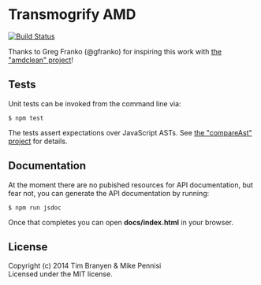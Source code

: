 # Transmogrify AMD

[![Build Status](https://travis-ci.org/jugglinmike/transmogrify-amd.png)](https://travis-ci.org/jugglinmike/transmogrify-amd)

Thanks to Greg Franko (@gfranko) for inspiring this work with [the "amdclean"
project](https://github.com/gfranko/amdclean)!

## Tests

Unit tests can be invoked from the command line via:

    $ npm test

The tests assert expectations over JavaScript ASTs. See [the "compareAst"
project](https://github.com/jugglinmike/compare-ast) for details.

## Documentation

At the moment there are no pubished resources for API documentation, but fear
not, you can generate the API documentation by running:

    $ npm run jsdoc

Once that completes you can open **docs/index.html** in your browser.

## License

Copyright (c) 2014 Tim Branyen & Mike Pennisi  
Licensed under the MIT license.
